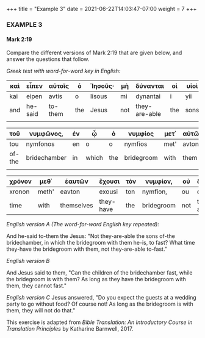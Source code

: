 +++
title = "Example 3"
date =  2021-06-22T14:03:47-07:00
weight = 7
+++

### EXAMPLE 3
#### Mark 2:19

Compare the different versions of Mark 2:19 that are given below, and answer the questions that follow.

*Greek text with word-for-word key in English:*



| καὶ | εἶπεν | αὐτοῖς | ὁ | ᾿Ιησοῦς· | μὴ | δύνανται | οἱ | υἱοὶ |  
| --- | ----- | ------ | - | -------- | -- | -------- | -- | ---- |  
| kai | eipen | avtis | o | Iisous | mi | dynantai | i | yii |  
| and | he-said | to-them | the | Jesus | not | they-are-able | the | sons |
| | | | | | | | | |


| τοῦ | νυμφῶνος, | ἐν | ᾧ | ὁ | νυμφίος | μετ᾿ | αὐτῶν | ἐστι, | νηστεύειν; | ὅσον |
| --- | ------- | -- | - | - | ------- | ---- | ----- | ----- | ---------- | ---- | 
| tou | nymfonos | en | o | o | nymfios | met' | avton | esti, | nistevein? | oson |
| of-the | bridechamber | in | which | the | bridegroom | with | them | he-is | to-fast? | what |
| | | | | | | | | | | |

 |  χρόνον | μεθ᾿ | ἑαυτῶν | ἔχουσι | τὸν | νυμφίον, | οὐ | δύνανται | νηστεύειν. |
 | ------ | ---- | ------ | ------- | --- | -------- | -- | -------- | ---------- |
 |  xronon |  meth' | eavton | exousi | ton | nymfion, | ou | dinantai | nistevein. |
 |  time | with | themselves | they-have | the | bridegroom | not | they-are-able | to-fast. |

*English version A (The word-for-word English key repeated):*

And he-said to-them the Jesus: "Not they-are-able the sons of-the bridechamber, in which the bridegroom with them he-is, to fast? What time they-have the
bridegroom with them, not they-are-able to-fast."

*English version B*

And Jesus said to them, "Can the children of the bridechamber fast, while the bridegroom is with them? As long as they have the bridegroom with them,
they cannot fast."

*English version C*
Jesus answered, "Do you expect the guests at a wedding party to go without food? Of course not! As long as the bridegroom is with them, they will not do that."

This exercise is adapted from *Bible Translation: An Introductory Course in Translation Principles* by Katharine Barnwell, 2017.

